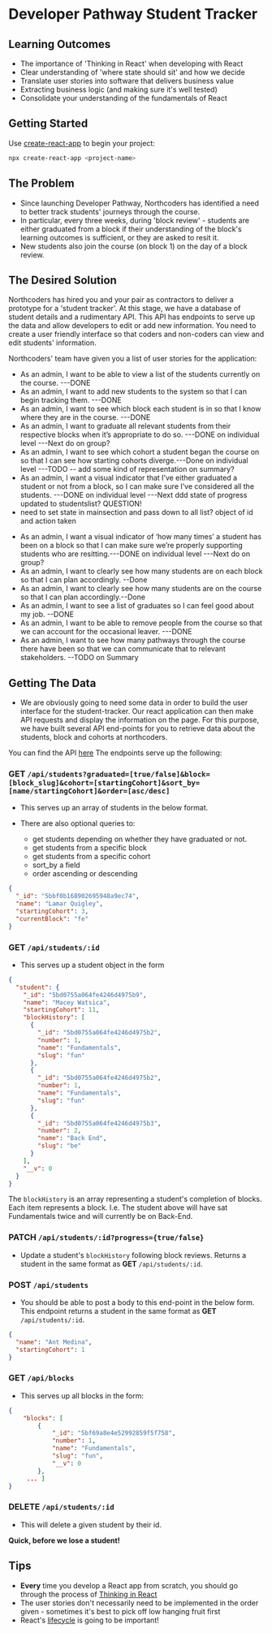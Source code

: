 # Developer Pathway Student Tracker

## Learning Outcomes

- The importance of 'Thinking in React' when developing with React
- Clear understanding of 'where state should sit' and how we decide
- Translate user stories into software that delivers business value
- Extracting business logic (and making sure it's well tested)
- Consolidate your understanding of the fundamentals of React

## Getting Started

Use [create-react-app](https://facebook.github.io/create-react-app/docs/getting-started) to begin your project:

```bash
npx create-react-app <project-name>
```

## The Problem

- Since launching Developer Pathway, Northcoders has identified a need to better track students' journeys through the course.
- In particular, every three weeks, during 'block review' - students are either graduated from a block if their understanding of the block's learning outcomes is sufficient, or they are asked to resit it.
- New students also join the course (on block 1) on the day of a block review.

## The Desired Solution

Northcoders has hired you and your pair as contractors to deliver a prototype for a 'student tracker'. At this stage, we have a database of student details and a rudimentary API. This API has endpoints to serve up the data and allow developers to edit or add new information. You need to create a user friendly interface so that coders and non-coders can view and edit students' information.

Northcoders' team have given you a list of user stories for the application:

- As an admin, I want to be able to view a list of the students currently on the course. ---DONE
- As an admin, I want to add new students to the system so that I can begin tracking them. ---DONE
- As an admin, I want to see which block each student is in so that I know where they are in the course. ---DONE
- As an admin, I want to graduate all relevant students from their respective blocks when it’s appropriate to do so. ---DONE on individual level ---Next do on group?
- As an admin, I want to see which cohort a student began the course on so that I can see how starting cohorts diverge.---Done on individual level ---TODO -- add some kind of representation on summary?
- As an admin, I want a visual indicator that I’ve either graduated a student or not from a block, so I can make sure I’ve considered all the students.
  ---DONE on individual level ---Next ddd state of progress updated to studentslist? QUESTION!
- need to set state in mainsection and pass down to all list? object of id and action taken

* As an admin, I want a visual indicator of ‘how many times’ a student has been on a block so that I can make sure we’re properly supporting students who are resitting.---DONE on individual level ---Next do on group?
* As an admin, I want to clearly see how many students are on each block so that I can plan accordingly. --Done
* As an admin, I want to clearly see how many students are on the course so that I can plan accordingly.--Done
* As an admin, I want to see a list of graduates so I can feel good about my job. --DONE
* As an admin, I want to be able to remove people from the course so that we can account for the occasional leaver. ---DONE
* As an admin, I want to see how many pathways through the course there have been so that we can communicate that to relevant stakeholders. --TODO on Summary

## Getting The Data

- We are obviously going to need some data in order to build the user interface for the student-tracker. Our react application can then make API requests and display the information on the page. For this purpose, we have built several API end-points for you to retrieve data about the students, block and cohorts at northcoders.

You can find the API [here](https://nc-student-tracker.herokuapp.com)
The endpoints serve up the following:

### **GET** `/api/students?graduated=[true/false]&block=[block_slug]&cohort=[startingCohort]&sort_by=[name/startingCohort]&order=[asc/desc]`

- This serves up an array of students in the below format.

- There are also optional queries to:

  - get students depending on whether they have graduated or not.
  - get students from a specific block
  - get students from a specific cohort
  - sort_by a field
  - order ascending or descending

```json
{
  "_id": "5bbf0b168902695948a9ec74",
  "name": "Lamar Quigley",
  "startingCohort": 3,
  "currentBlock": "fe"
}
```

### **GET** `/api/students/:id`

- This serves up a student object in the form

```json
{
  "student": {
    "_id": "5bd0755a064fe4246d4975b9",
    "name": "Macey Watsica",
    "startingCohort": 11,
    "blockHistory": [
      {
        "_id": "5bd0755a064fe4246d4975b2",
        "number": 1,
        "name": "Fundamentals",
        "slug": "fun"
      },
      {
        "_id": "5bd0755a064fe4246d4975b2",
        "number": 1,
        "name": "Fundamentals",
        "slug": "fun"
      },
      {
        "_id": "5bd0755a064fe4246d4975b3",
        "number": 2,
        "name": "Back End",
        "slug": "be"
      }
    ],
    "__v": 0
  }
}
```

The `blockHistory` is an array representing a student's completion of blocks. Each item represents a block.
I.e. The student above will have sat Fundamentals twice and will currently be on Back-End.

### **PATCH** `/api/students/:id?progress={true/false}`

- Update a student's `blockHistory` following block reviews. Returns a student in the same format as **GET** `/api/students/:id`.

### **POST** `/api/students`

- You should be able to post a body to this end-point in the below form. This endpoint returns a student in the same format as **GET** `/api/students/:id`.

```json
{
  "name": "Ant Medina",
  "startingCohort": 1
}
```

### **GET** `/api/blocks`

- This serves up all blocks in the form:

```json
{
    "blocks": [
        {
            "_id": "5bf69a8e4e52992859f5f758",
            "number": 1,
            "name": "Fundamentals",
            "slug": "fun",
            "__v": 0
        },
     ... ]
}
```

### **DELETE** `/api/students/:id`

- This will delete a given student by their id.

**Quick, before we lose a student!**

## Tips

- **Every** time you develop a React app from scratch, you should go through the process of [Thinking in React](https://reactjs.org/docs/thinking-in-react.html)
- The user stories don't necessarily need to be implemented in the order given - sometimes it's best to pick off low hanging fruit first
- React's [lifecycle](http://projects.wojtekmaj.pl/react-lifecycle-methods-diagram/) is going to be important!
